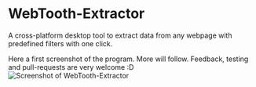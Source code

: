 # WebTooth-Extractor
A cross-platform desktop tool to extract data from any webpage with predefined filters with one click.

Here a first screenshot of the program. More will follow. Feedback, testing and pull-requests are very welcome :D
![Screenshot of WebTooth-Extractor](http://i.imgur.com/MstgpLY.png)
